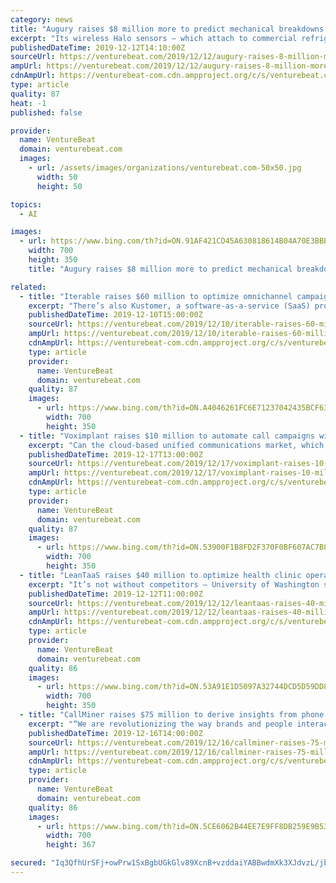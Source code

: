 ```yaml
---
category: news
title: "Augury raises $8 million more to predict mechanical breakdowns with AI"
excerpt: "Its wireless Halo sensors — which attach to commercial refrigerators, industrial-scale heaters, and practically everything in between — record readings like vibration, temperature, and magnetism and upload it to the cloud, where AI algorithms ingest it to make predictions about the machines’ health. Augury counts Johnson Controls ..."
publishedDateTime: 2019-12-12T14:10:00Z
sourceUrl: https://venturebeat.com/2019/12/12/augury-raises-8-million-more-to-predict-mechanical-breakdowns-with-ai/
ampUrl: https://venturebeat.com/2019/12/12/augury-raises-8-million-more-to-predict-mechanical-breakdowns-with-ai/amp/
cdnAmpUrl: https://venturebeat-com.cdn.ampproject.org/c/s/venturebeat.com/2019/12/12/augury-raises-8-million-more-to-predict-mechanical-breakdowns-with-ai/amp/
type: article
quality: 87
heat: -1
published: false

provider:
  name: VentureBeat
  domain: venturebeat.com
  images:
    - url: /assets/images/organizations/venturebeat.com-50x50.jpg
      width: 50
      height: 50

topics:
  - AI

images:
  - url: https://www.bing.com/th?id=ON.91AF421CD45A630818614B04A70E3BBB
    width: 700
    height: 350
    title: "Augury raises $8 million more to predict mechanical breakdowns with AI"

related:
  - title: "Iterable raises $60 million to optimize omnichannel campaigns with AI"
    excerpt: "There’s also Kustomer, a software-as-a-service (SaaS) provider that automates repetitive processes by applying analytics atop data from multiple sources; RedPoint, which offers products that analyze customer data with AI; and Punchh, a startup leveraging machine learning and omnichannel integrations to create customer journeys. But despite ..."
    publishedDateTime: 2019-12-10T15:00:00Z
    sourceUrl: https://venturebeat.com/2019/12/10/iterable-raises-60-million-to-optimize-omnichannel-campaigns-with-ai/
    ampUrl: https://venturebeat.com/2019/12/10/iterable-raises-60-million-to-optimize-omnichannel-campaigns-with-ai/amp/
    cdnAmpUrl: https://venturebeat-com.cdn.ampproject.org/c/s/venturebeat.com/2019/12/10/iterable-raises-60-million-to-optimize-omnichannel-campaigns-with-ai/amp/
    type: article
    provider:
      name: VentureBeat
      domain: venturebeat.com
    quality: 87
    images:
      - url: https://www.bing.com/th?id=ON.A4046261FC6E71237042435BCF6388B2
        width: 700
        height: 350
  - title: "Voximplant raises $10 million to automate call campaigns with AI"
    excerpt: "Can the cloud-based unified communications market, which is anticipated to reach $167.1 billion by 2025, be materially transformed by AI? Alexey Aylarov, Andrey Kovalenko, and Sergey Poroshin firmly believe so. They’re the founders of Voximplant, a startup developing products that imbue web and mobile apps with voice, text, and video chat."
    publishedDateTime: 2019-12-17T13:00:00Z
    sourceUrl: https://venturebeat.com/2019/12/17/voximplant-raises-10-million-to-automate-call-campaigns-with-ai/
    ampUrl: https://venturebeat.com/2019/12/17/voximplant-raises-10-million-to-automate-call-campaigns-with-ai/amp/
    cdnAmpUrl: https://venturebeat-com.cdn.ampproject.org/c/s/venturebeat.com/2019/12/17/voximplant-raises-10-million-to-automate-call-campaigns-with-ai/amp/
    type: article
    provider:
      name: VentureBeat
      domain: venturebeat.com
    quality: 87
    images:
      - url: https://www.bing.com/th?id=ON.53900F1B8FD2F370F0BF607AC7B8965F
        width: 700
        height: 350
  - title: "LeanTaaS raises $40 million to optimize health clinic operations with AI"
    excerpt: "It’s not without competitors — University of Washington spinout Perimatics offers an AI system that uses data on patients and surgeons to predict the length of surgeries, as do Tagnos and Qventus — but LeanTaaS has market momentum on its side. “LeanTaaS’ iQueue represents a rare nexus of product leadership, robust ROI, and fast time ..."
    publishedDateTime: 2019-12-12T11:00:00Z
    sourceUrl: https://venturebeat.com/2019/12/12/leantaas-raises-40-million-to-optimize-health-clinic-operations-with-ai/
    ampUrl: https://venturebeat.com/2019/12/12/leantaas-raises-40-million-to-optimize-health-clinic-operations-with-ai/amp/
    cdnAmpUrl: https://venturebeat-com.cdn.ampproject.org/c/s/venturebeat.com/2019/12/12/leantaas-raises-40-million-to-optimize-health-clinic-operations-with-ai/amp/
    type: article
    provider:
      name: VentureBeat
      domain: venturebeat.com
    quality: 86
    images:
      - url: https://www.bing.com/th?id=ON.53A91E1D5097A32744DCD5D59DD800E3
        width: 700
        height: 350
  - title: "CallMiner raises $75 million to derive insights from phone calls with AI"
    excerpt: "“We are revolutionizing the way brands and people interact and conduct business — and it all starts with AI-driven customer insights and intelligence,” he said in a statement. Above: CallMiner’s analytics dashboard. CallMiner’s marquee product is Eureka, an analytics suite delivering speech and text analytics for customer call center"
    publishedDateTime: 2019-12-16T14:00:00Z
    sourceUrl: https://venturebeat.com/2019/12/16/callminer-raises-75-million-to-derive-insights-from-phone-calls-with-ai/
    ampUrl: https://venturebeat.com/2019/12/16/callminer-raises-75-million-to-derive-insights-from-phone-calls-with-ai/amp/
    cdnAmpUrl: https://venturebeat-com.cdn.ampproject.org/c/s/venturebeat.com/2019/12/16/callminer-raises-75-million-to-derive-insights-from-phone-calls-with-ai/amp/
    type: article
    provider:
      name: VentureBeat
      domain: venturebeat.com
    quality: 86
    images:
      - url: https://www.bing.com/th?id=ON.5CE6062B44EE7E9FF8DB259E9B533E2F
        width: 700
        height: 367

secured: "Iq3QfhUrSFj+owPrw1SxBgbUGkGlv89XcnB+vzddaiYABBwdmXk3XJdvzL/jb1mjtGwS9WsQtJ9v3Wc277553mH6I+/IYTLZZ7H+oE6TEnfTJw19sFUzVUg0d9GX5j0ecj3YwKkPJdgefbOhofvfEb0jIXwGeZlyLUFMCFSEbrEt9AmfpkMQTt3I/1Fp72e9Ehm1IBZ4MOYECZ8U61lRzHfn29qXANZMWePv73/MrlZB6BOhSGPO8aXEjtuD+A8y8HL8YCGUT41ZmlzF5JyiXg==;HapEyDyIfaeGMdrEx7yfmg=="
---
```


